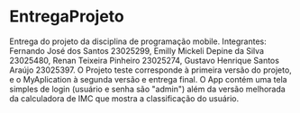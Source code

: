 # EntregaProjeto
Entrega do projeto da disciplina de programação mobile. Integrantes: 
Fernando José dos Santos 23025299,
Emilly Mickeli Depine da Silva 23025480,
Renan Teixeira Pinheiro 23025274,
Gustavo Henrique Santos Araújo 23025397.
O Projeto teste corresponde à primeira versão do projeto, e o MyAplication à segunda versão e entrega final. 
O App contém uma tela simples de login (usuário e senha são "admin") além da versão melhorada da calculadora de IMC que mostra a classificação do usuário.
